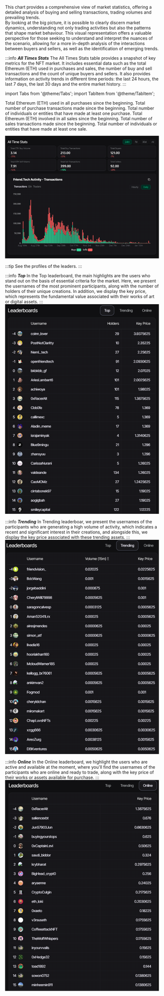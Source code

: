 This chart provides a comprehensive view of market statistics, offering a detailed analysis of buying and selling transactions, trading volumes and prevailing trends.  
By looking at the big picture, it is possible to clearly discern market dynamics, understanding not only trading activities but also the patterns that shape market behaviour. This visual representation offers a valuable perspective for those seeking to understand and interpret the nuances of the scenario, allowing for a more in-depth analysis of the interactions between buyers and sellers, as well as the identification of emerging trends.

:::info ***All Times Stats***
The All Times Stats table provides a snapshot of key metrics for the NFT market. It includes essential data such as the total Ethereum (ETH) used in purchases and sales, the number of buy and sell transactions and the count of unique buyers and sellers. It also provides information on activity trends in different time periods: the last 24 hours, the last 7 days, the last 30 days and the entire market history. 
:::

import Tabs from '@theme/Tabs';
import TabItem from '@theme/TabItem';

<Tabs>
  <TabItem value="Total ETH Buy Volume" label="Total ETH Buy Volume" default>
    Total Ethereum (ETH) used in all purchases since the beginning.
    </TabItem>

 <TabItem value="Total Buy Transactions" label="Total Buy Transactions" default>
    Total number of purchase transactions made since the beginning.
    </TabItem>

  <TabItem value="Total Buyers" label="Total Buyers" default>
    Total number of individuals or entities that have made at least one purchase.
    </TabItem>

  <TabItem value="Total ETH Sell Volume" label="Total ETH Sell Volume" default>
    Total Ethereum (ETH) involved in all sales since the beginning.
    </TabItem>

   <TabItem value="Total Sell Transactions" label="Total Sell Transactions" default>
    Total number of sales transactions made since the beginning.
    </TabItem>

   <TabItem value="Total Sellers" label="Total Sellers" default> 
    Total number of individuals or entities that have made at least one sale.
    </TabItem>

</Tabs>

![ Gif Friend.tech.Dasboard- all times](image-1.png)

:::tip
See the profiles of the leaders.
:::

:::info ***Top***
In the Top leaderboard, the main highlights are the users who stand out on the basis of essential criteria for the market. Here, we present the usernames of the most prominent participants, along with the number of holders of their unique creations. 
In addition, we display the key price, which represents the fundamental value associated with their works of art or digital assets.
:::
![Friend.tech.Dasboard- Leaderboards-Top](image-3.png)

:::info ***Trending***
In Trending leaderboar, we present the usernames of the participants who are generating a high volume of activity, which indicates a recent and significant interest in their creations, and alongside this, we display the key price associated with these trending assets.
:::
![Friend.tech.Dasboard- Leaderboards-Trending](image-2.png)

:::info ***Online***
In the Online leaderboard, we highlight the users who are active and available at the moment, where you'll find the usernames of the participants who are online and ready to trade, along with the key price of their works or assets available for purchase.
:::
![Friend.tech.Dasboard- Leaderboards-Online](image-4.png)